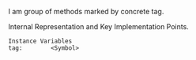 I am group of methods marked by concrete tag.
 
Internal Representation and Key Implementation Points.

    Instance Variables
	tag:		<Symbol>